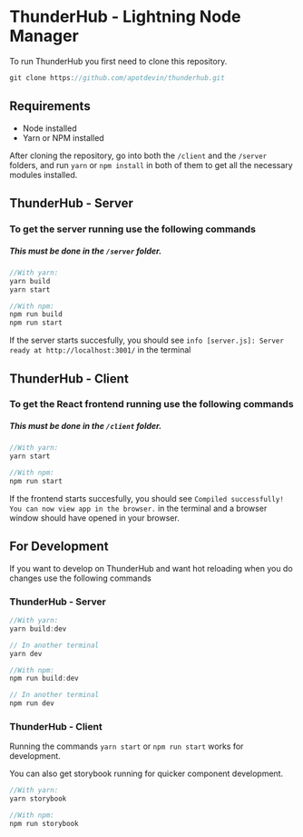 # **ThunderHub - Lightning Node Manager**

To run ThunderHub you first need to clone this repository.

```javascript
git clone https://github.com/apotdevin/thunderhub.git
```

## **Requirements**

- Node installed
- Yarn or NPM installed

After cloning the repository, go into both the `/client` and the `/server` folders, and run `yarn` or `npm install` in both of them to get all the necessary modules installed.

## **ThunderHub - Server**

### To get the server running use the following commands

##### This must be done in the `/server` folder.

```javascript
//With yarn:
yarn build
yarn start
```

```javascript
//With npm:
npm run build
npm run start
```

If the server starts succesfully, you should see `info [server.js]: Server ready at http://localhost:3001/` in the terminal

## **ThunderHub - Client**

### To get the React frontend running use the following commands

##### This must be done in the `/client` folder.

```javascript
//With yarn:
yarn start
```

```javascript
//With npm:
npm run start
```

If the frontend starts succesfully, you should see `Compiled successfully! You can now view app in the browser.` in the terminal and a browser window should have opened in your browser.

## **For Development**

If you want to develop on ThunderHub and want hot reloading when you do changes use the following commands

### ThunderHub - Server

```javascript
//With yarn:
yarn build:dev

// In another terminal
yarn dev
```

```javascript
//With npm:
npm run build:dev

// In another terminal
npm run dev
```

### ThunderHub - Client

Running the commands `yarn start` or `npm run start` works for development.

You can also get storybook running for quicker component development.

```javascript
//With yarn:
yarn storybook
```

```javascript
//With npm:
npm run storybook
```
